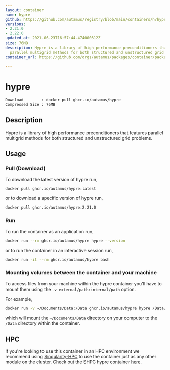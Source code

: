 ```yaml
---
layout: container
name: hypre
github: https://github.com/autamus/registry/blob/main/containers/h/hypre/spack.yaml
versions:
- 2.21.0
- 2.22.0
updated_at: 2021-06-23T16:57:44.474000312Z
size: 76MB
description: Hypre is a library of high performance preconditioners that features
  parallel multigrid methods for both structured and unstructured grid problems.
container_url: https://github.com/orgs/autamus/packages/container/package/hypre

---
```

# hypre
```bash 
Download        : docker pull ghcr.io/autamus/hypre
Compressed Size : 76MB
```

## Description
Hypre is a library of high performance preconditioners that features parallel multigrid methods for both structured and unstructured grid problems.

## Usage
### Pull (Download)
To download the latest version of hypre run,

```bash
docker pull ghcr.io/autamus/hypre:latest
```

or to download a specific version of hypre run,

```bash
docker pull ghcr.io/autamus/hypre:2.21.0
```
### Run
To run the container as an application run,
```bash
docker run --rm ghcr.io/autamus/hypre hypre --version
```

or to run the container in an interactive session run,
```bash
docker run -it --rm ghcr.io/autamus/hypre bash
```

### Mounting volumes between the container and your machine
To access files from your machine within the hypre container you'll have to mount them using the `-v external/path:internal/path` option.

For example,
```bash
docker run -v ~/Documents/Data:/Data ghcr.io/autamus/hypre hypre /Data/myData.csv
```
which will mount the `~/Documents/Data` directory on your computer to the `/Data` directory within the container.

## HPC
If you're looking to use this container in an HPC environment we recommend using [Singularity-HPC](https://singularity-hpc.readthedocs.io) to use the container just as any other module on the cluster. Check out the SHPC hypre container [here](https://singularityhub.github.io/singularity-hpc/r/ghcr.io-autamus-hypre/).